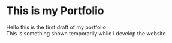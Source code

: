 # This is my Portfolio

Hello this is the first draft of my portfolio <br>
This is something shown temporarily while I develop the website